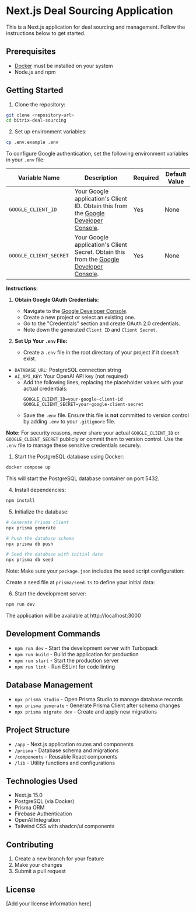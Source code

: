 # Next.js Deal Sourcing Application

This is a Next.js application for deal sourcing and management. Follow the instructions below to get started.

## Prerequisites

- [Docker](https://www.docker.com/get-started/) must be installed on your system
- Node.js and npm

## Getting Started

1. Clone the repository:

```bash
git clone <repository-url>
cd bitrix-deal-sourcing
```

2. Set up environment variables:

```bash
cp .env.example .env
```

To configure Google authentication, set the following environment variables in your `.env` file:

| Variable Name          | Description                                                                                                                       | Required | Default Value |
| ---------------------- | --------------------------------------------------------------------------------------------------------------------------------- | -------- | ------------- |
| `GOOGLE_CLIENT_ID`     | Your Google application's Client ID. Obtain this from the [Google Developer Console](https://console.developers.google.com/).     | Yes      | None          |
| `GOOGLE_CLIENT_SECRET` | Your Google application's Client Secret. Obtain this from the [Google Developer Console](https://console.developers.google.com/). | Yes      | None          |

**Instructions:**

1. **Obtain Google OAuth Credentials:**

   - Navigate to the [Google Developer Console](https://console.developers.google.com/).
   - Create a new project or select an existing one.
   - Go to the "Credentials" section and create OAuth 2.0 credentials.
   - Note down the generated `Client ID` and `Client Secret`.

2. **Set Up Your `.env` File:**
   - Create a `.env` file in the root directory of your project if it doesn't exist.

- `DATABASE_URL`: PostgreSQL connection string
- `AI_API_KEY`: Your OpenAI API key (not required)
  - Add the following lines, replacing the placeholder values with your actual credentials:
    ```env
    GOOGLE_CLIENT_ID=your-google-client-id
    GOOGLE_CLIENT_SECRET=your-google-client-secret
    ```
  - Save the `.env` file. Ensure this file is **not** committed to version control by adding `.env` to your `.gitignore` file.

**Note:** For security reasons, never share your actual `GOOGLE_CLIENT_ID` or `GOOGLE_CLIENT_SECRET` publicly or commit them to version control. Use the `.env` file to manage these sensitive credentials securely.

1. Start the PostgreSQL database using Docker:

```bash
docker compose up
```

This will start the PostgreSQL database container on port 5432.

4. Install dependencies:

```bash
npm install
```

5. Initialize the database:

```bash
# Generate Prisma client
npx prisma generate

# Push the database schema
npx prisma db push

# Seed the database with initial data
npx prisma db seed
```

Note: Make sure your `package.json` includes the seed script configuration:

Create a seed file at `prisma/seed.ts` to define your initial data:

6. Start the development server:

```bash
npm run dev
```

The application will be available at http://localhost:3000

## Development Commands

- `npm run dev` - Start the development server with Turbopack
- `npm run build` - Build the application for production
- `npm run start` - Start the production server
- `npm run lint` - Run ESLint for code linting

## Database Management

- `npx prisma studio` - Open Prisma Studio to manage database records
- `npx prisma generate` - Generate Prisma Client after schema changes
- `npx prisma migrate dev` - Create and apply new migrations

## Project Structure

- `/app` - Next.js application routes and components
- `/prisma` - Database schema and migrations
- `/components` - Reusable React components
- `/lib` - Utility functions and configurations

## Technologies Used

- Next.js 15.0
- PostgreSQL (via Docker)
- Prisma ORM
- Firebase Authentication
- OpenAI Integration
- Tailwind CSS with shadcn/ui components

## Contributing

1. Create a new branch for your feature
2. Make your changes
3. Submit a pull request

## License

[Add your license information here]
